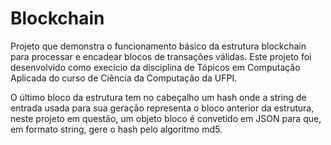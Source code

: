 # Blockchain
Projeto que demonstra o funcionamento básico da estrutura blockchain para processar e encadear blocos de transações válidas.  Este projeto foi desenvolvido como execício da disciplina de Tópicos em Computação Aplicada do curso de Ciência da Computação da UFPI.

O último bloco da estrutura tem no cabeçalho um hash onde a string de entrada usada para sua geração representa o bloco anterior da estrutura, neste projeto em questão, um objeto bloco é convetido em JSON para que, em formato string, gere o hash pelo algoritmo md5.
